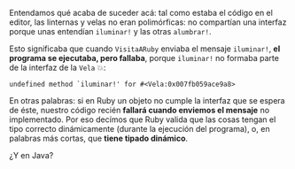 Entendamos qué acaba de suceder acá: tal como estaba el código en el editor, las linternas y velas no eran polimórficas: no compartían una interfaz porque unas entendían `iluminar!` y las otras `alumbrar!`. 

Esto significaba que cuando `VisitaARuby` enviaba el mensaje `iluminar!`, **el programa se ejecutaba, pero fallaba**, porque `iluminar!` no formaba parte de la interfaz de la `Vela` :boom:: 

```
undefined method `iluminar!' for #<Vela:0x007fb059ace9a8>
```

En otras palabras: si en Ruby un objeto no cumple la interfaz que se espera de éste, nuestro código recién **fallará cuando enviemos el mensaje** no implementado. Por eso decímos que Ruby valida que las cosas tengan el tipo correcto dinámicamente (durante la ejecución del programa), o, en palabras más cortas, que **tiene tipado dinámico**.

¿Y en Java?